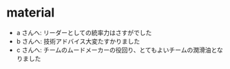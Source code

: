 # material

- a さんへ: リーダーとしての統率力はさすがでした
- b さんへ: 技術アドバイス大変たすかりました
- c さんへ: チームのムードメーカーの役回り、とてもよいチームの潤滑油となりました
